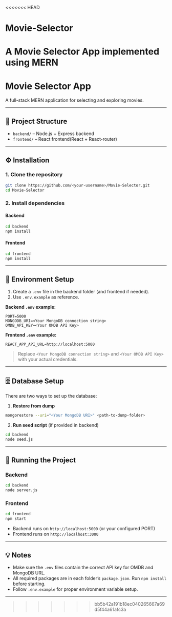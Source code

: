 <<<<<<< HEAD
# Movie-Selector
A Movie Selector App implemented using MERN
=======
# Movie Selector App

A full-stack MERN application for selecting and exploring movies.

---

## 📂 Project Structure

- `backend/` – Node.js + Express backend
- `frontend/` – React frontend(React + React-router)

---

## ⚙️ Installation

### 1. Clone the repository

```bash
git clone https://github.com/<your-username>/Movie-Selector.git
cd Movie-Selector
````

### 2. Install dependencies

#### Backend

```bash
cd backend
npm install
```

#### Frontend

```bash
cd frontend
npm install
```

---

## 🌱 Environment Setup

1. Create a `.env` file in the backend folder (and frontend if needed).
2. Use `.env.example` as reference.

**Backend `.env` example:**

```
PORT=5000
MONGODB_URI=<Your MongoDB connection string>
OMDB_API_KEY=<Your OMDB API Key>
```

**Frontend `.env` example:**

```
REACT_APP_API_URL=http://localhost:5000
```

> Replace `<Your MongoDB connection string>` and `<Your OMDB API Key>` with your actual credentials.

---

## 🗄️ Database Setup

There are two ways to set up the database:

1. **Restore from dump**

```bash
mongorestore --uri="<Your MongoDB URI>" <path-to-dump-folder>
```

2. **Run seed script** (if provided in backend)

```bash
cd backend
node seed.js
```

---

## 🚀 Running the Project

### Backend

```bash
cd backend
node server.js
```

### Frontend

```bash
cd frontend
npm start
```

* Backend runs on `http://localhost:5000` (or your configured PORT)
* Frontend runs on `http://localhost:3000`

---

## 💡 Notes

* Make sure the `.env` files contain the correct API key for OMDB and MongoDB URL.
* All required packages are in each folder’s `package.json`. Run `npm install` before starting.
* Follow `.env.example` for proper environment variable setup.

---

>>>>>>> bb5b42a191b18ec040265667a69d5f44a61afc3a
